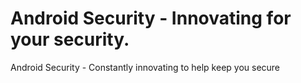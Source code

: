 # Android Security - Innovating for your security.
Android Security - Constantly innovating to help keep you secure
